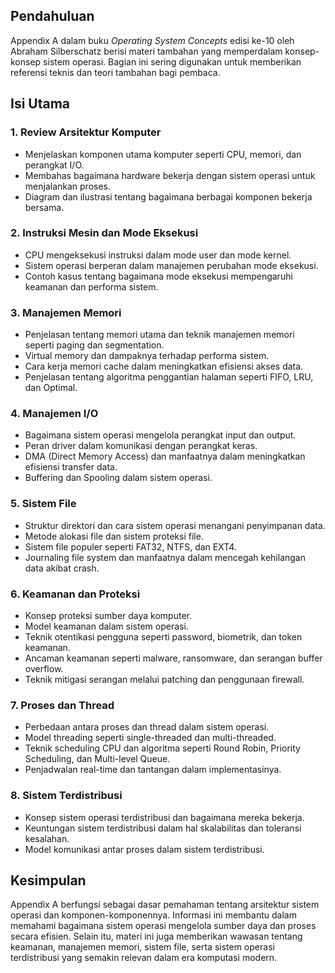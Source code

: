 

## Pendahuluan
Appendix A dalam buku *Operating System Concepts* edisi ke-10 oleh Abraham Silberschatz berisi materi tambahan yang memperdalam konsep-konsep sistem operasi. Bagian ini sering digunakan untuk memberikan referensi teknis dan teori tambahan bagi pembaca.

## Isi Utama

### 1. **Review Arsitektur Komputer**
   - Menjelaskan komponen utama komputer seperti CPU, memori, dan perangkat I/O.
   - Membahas bagaimana hardware bekerja dengan sistem operasi untuk menjalankan proses.
   - Diagram dan ilustrasi tentang bagaimana berbagai komponen bekerja bersama.
   
### 2. **Instruksi Mesin dan Mode Eksekusi**
   - CPU mengeksekusi instruksi dalam mode user dan mode kernel.
   - Sistem operasi berperan dalam manajemen perubahan mode eksekusi.
   - Contoh kasus tentang bagaimana mode eksekusi mempengaruhi keamanan dan performa sistem.
   
### 3. **Manajemen Memori**
   - Penjelasan tentang memori utama dan teknik manajemen memori seperti paging dan segmentation.
   - Virtual memory dan dampaknya terhadap performa sistem.
   - Cara kerja memori cache dalam meningkatkan efisiensi akses data.
   - Penjelasan tentang algoritma penggantian halaman seperti FIFO, LRU, dan Optimal.

### 4. **Manajemen I/O**
   - Bagaimana sistem operasi mengelola perangkat input dan output.
   - Peran driver dalam komunikasi dengan perangkat keras.
   - DMA (Direct Memory Access) dan manfaatnya dalam meningkatkan efisiensi transfer data.
   - Buffering dan Spooling dalam sistem operasi.

### 5. **Sistem File**
   - Struktur direktori dan cara sistem operasi menangani penyimpanan data.
   - Metode alokasi file dan sistem proteksi file.
   - Sistem file populer seperti FAT32, NTFS, dan EXT4.
   - Journaling file system dan manfaatnya dalam mencegah kehilangan data akibat crash.
   
### 6. **Keamanan dan Proteksi**
   - Konsep proteksi sumber daya komputer.
   - Model keamanan dalam sistem operasi.
   - Teknik otentikasi pengguna seperti password, biometrik, dan token keamanan.
   - Ancaman keamanan seperti malware, ransomware, dan serangan buffer overflow.
   - Teknik mitigasi serangan melalui patching dan penggunaan firewall.
   
### 7. **Proses dan Thread**
   - Perbedaan antara proses dan thread dalam sistem operasi.
   - Model threading seperti single-threaded dan multi-threaded.
   - Teknik scheduling CPU dan algoritma seperti Round Robin, Priority Scheduling, dan Multi-level Queue.
   - Penjadwalan real-time dan tantangan dalam implementasinya.

### 8. **Sistem Terdistribusi**
   - Konsep sistem operasi terdistribusi dan bagaimana mereka bekerja.
   - Keuntungan sistem terdistribusi dalam hal skalabilitas dan toleransi kesalahan.
   - Model komunikasi antar proses dalam sistem terdistribusi.

## Kesimpulan
Appendix A berfungsi sebagai dasar pemahaman tentang arsitektur sistem operasi dan komponen-komponennya. Informasi ini membantu dalam memahami bagaimana sistem operasi mengelola sumber daya dan proses secara efisien. Selain itu, materi ini juga memberikan wawasan tentang keamanan, manajemen memori, sistem file, serta sistem operasi terdistribusi yang semakin relevan dalam era komputasi modern.
